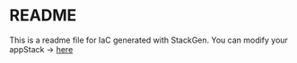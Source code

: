 # README
This is a readme file for IaC generated with StackGen.
You can modify your appStack -> [here](http://main.dev.stackgen.com/appstacks/7cc809f7-a29e-403d-8e5d-75eb39784fa9)
